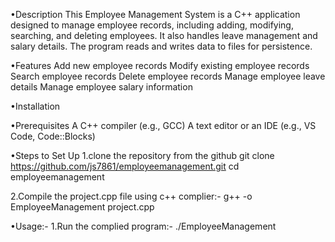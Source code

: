 •Description
This Employee Management System is a C++ application designed to manage employee records, including adding, modifying, searching, and deleting employees. It also handles leave management and salary details. The program reads and writes data to files for persistence.

•Features
Add new employee records
Modify existing employee records
Search employee records
Delete employee records
Manage employee leave details
Manage employee salary information

•Installation

•Prerequisites
A C++ compiler (e.g., GCC)
A text editor or an IDE (e.g., VS Code, Code::Blocks)

•Steps to Set Up
1.clone the repository from the github
 git clone https://github.com/js7861/employeemanagement.git
 cd employeemanagement

2.Compile the project.cpp file using c++ complier:-
g++ -o EmployeeManagement project.cpp

•Usage:-
1.Run the complied program:-
    ./EmployeeManagement

